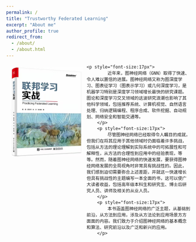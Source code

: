 ```yaml
---
permalink: /
title: "Trustworthy Federated Learning"
excerpt: "About me"
author_profile: true
redirect_from: 
  - /about/
  - /about.html
---
```



 <p>
	<img align="left" src="../images/pfl_book.png" alt="Photo" style="width: 200px; border-radius: 10px; padding: 10px 10px 10px 10px">
 
	<p style="font-size:17px">
            近年来，图神经网络（GNN）取得了快速、令人难以置信的进展。图神经网络又称为图深度学习、图表征学习（图表示学习）或几何深度学习，是机器学习特别是深度学习领域增长最快的研究课题。图论和深度学习交叉领域的这波研究浪潮也影响了其他科学领域，包括推荐系统、计算机视觉、自然语言处理、归纳逻辑编程、程序合成、软件挖掘、自动规划、网络安全和智能交通等。
        </p>
        <p style="font-size:17px">
            尽管图神经网络已经取得令人瞩目的成就，但我们在将其应用于其他领域时仍面临着许多挑战，包括从方法的理论理解到实际系统中的可拓展性和可解释性，从方法的合理性到应用中的经验表现，等等。然而，随着图神经网络的快速发展，要获得图神经网络发展的全局视角时非常具有挑战性的。因此，我们感到迫切需要弥合上述差距，并就这一快速增长但具有挑战性的主题编写一本全面的书，这可以使广大读者收益，包括高年级本科生和研究生、博士后研究人员、讲师及相关的从业人员。
        </p>
        <p style="font-size:17px">
            本书涵盖图神经网络的广泛主题，从基础到前沿，从方法到应用，涉及从方法论到应用场景方方面面的内容。我们致力于介绍图神经网络的基本概念和算法、研究前沿以及广泛和新兴的应用。
        </p>
		
 </p>








